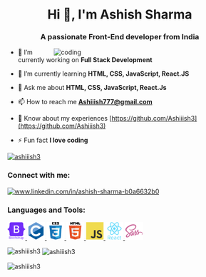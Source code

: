 <h1 align="center">Hi 👋, I'm Ashish Sharma</h1>
<h3 align="center">A passionate Front-End developer from India</h3>

<img align="right" alt="coding" width="400" src="https://camo.githubusercontent.com/19db51af5f90f1b152bc0b9078f5fe97053955be5074f03f17019c70345bdcdb/68747470733a2f2f6d69726f2e6d656469756d2e636f6d2f6d61782f313336302f302a37513379765349765f7430696f4a2d5a2e676966" />

- 🔭 I’m currently working on **Full Stack Development**

- 🌱 I’m currently learning **HTML, CSS, JavaScript, React.JS**

- 💬 Ask me about **HTML, CSS, JavaScript, React.Js**

- 📫 How to reach me **Ashiiish777@gmail.com**

- 📄 Know about my experiences [https://github.com/Ashiiish3](https://github.com/Ashiiish3)

- ⚡ Fun fact **I love coding**

<p align="left"> <a href="https://github.com/ryo-ma/github-profile-trophy"><img src="https://github-profile-trophy.vercel.app/?username=ashiiish3" alt="ashiiish3" /></a> </p>

<h3 align="left">Connect with me:</h3>
<p align="left">
<a href="www.linkedin.com/in/ashish-sharma-b0a6632b0" target="blank"><img align="center" src="https://raw.githubusercontent.com/rahuldkjain/github-profile-readme-generator/master/src/images/icons/Social/linked-in-alt.svg" alt="www.linkedin.com/in/ashish-sharma-b0a6632b0" height="30" width="40" /></a>
</p>

<h3 align="left">Languages and Tools:</h3>
<p align="left"> <a href="https://getbootstrap.com" target="_blank" rel="noreferrer"> <img src="https://raw.githubusercontent.com/devicons/devicon/master/icons/bootstrap/bootstrap-plain-wordmark.svg" alt="bootstrap" width="40" height="40"/> </a> <a href="https://www.cprogramming.com/" target="_blank" rel="noreferrer"> <img src="https://raw.githubusercontent.com/devicons/devicon/master/icons/c/c-original.svg" alt="c" width="40" height="40"/> </a> <a href="https://www.w3schools.com/css/" target="_blank" rel="noreferrer"> <img src="https://raw.githubusercontent.com/devicons/devicon/master/icons/css3/css3-original-wordmark.svg" alt="css3" width="40" height="40"/> </a> <a href="https://www.w3.org/html/" target="_blank" rel="noreferrer"> <img src="https://raw.githubusercontent.com/devicons/devicon/master/icons/html5/html5-original-wordmark.svg" alt="html5" width="40" height="40"/> </a> <a href="https://developer.mozilla.org/en-US/docs/Web/JavaScript" target="_blank" rel="noreferrer"> <img src="https://raw.githubusercontent.com/devicons/devicon/master/icons/javascript/javascript-original.svg" alt="javascript" width="40" height="40"/> </a> <a href="https://reactjs.org/" target="_blank" rel="noreferrer"> <img src="https://raw.githubusercontent.com/devicons/devicon/master/icons/react/react-original-wordmark.svg" alt="react" width="40" height="40"/> </a> <a href="https://sass-lang.com" target="_blank" rel="noreferrer"> <img src="https://raw.githubusercontent.com/devicons/devicon/master/icons/sass/sass-original.svg" alt="sass" width="40" height="40"/> </a> </p>

<p><img align="left" src="https://github-readme-stats.vercel.app/api/top-langs?username=ashiiish3&show_icons=true&locale=en&layout=compact" alt="ashiiish3" /></p>

<p>&nbsp;<img align="center" src="https://github-readme-stats.vercel.app/api?username=ashiiish3&show_icons=true&locale=en" alt="ashiiish3" /></p>

<p><img align="center" src="https://github-readme-streak-stats.herokuapp.com/?user=ashiiish3&" alt="ashiiish3" /></p>
